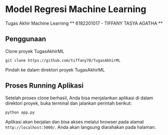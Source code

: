 # Model Regresi Machine Learning
Tugas Akhir Machine Learning
** ⁠6182201017 - TIFFANY TASYA AGATHA **

## Penggunaan  
Clone proyek TugasAkhirML 
```
git clone https://github.com/tiffany78/TugasAkhirML
```
Pindah ke dalam direktori proyek TugasAkhirML

## Proses Running Aplikasi
Setelah proses clone berhasil, Anda bisa menjalankan aplikasi di dalam direktori proyek, buka terminal dan jalankan perintah berikut:
```
python app.py
```
Aplikasi akan berjalan dan bisa akses melalui browser pada alamat `http://localhost:5000/`. Anda akan langsung diarahakan pada halaman. 
